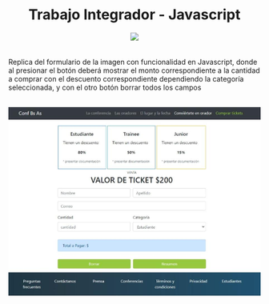 <h1 align="center"> Trabajo Integrador - Javascript </h1>
<div  align="center">
<img src="https://upload.wikimedia.org/wikipedia/commons/thumb/9/99/Unofficial_JavaScript_logo_2.svg/245px-Unofficial_JavaScript_logo_2.svg.png" width="50px"/>
</div>
<br>
<p> Replica del formulario de la imagen con funcionalidad en Javascript, donde al presionar el botón deberá mostrar el monto correspondiente a la cantidad a comprar con el descuento correspondiente dependiendo la categoría seleccionada, y con el otro botón borrar todos los campos</p>
<div align="center">
<br>
<img src="https://github.com/gfCrova/TI-Javascript/blob/main/assets/img/img-ti.jpg?raw=true" alt="imagen-a-replicar" width="600px"/>
</div>
